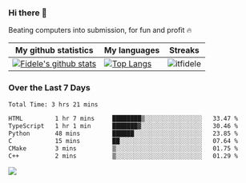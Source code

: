 ### Hi there 👋
<p>Beating computers into submission, for fun and profit 🔥</p>

|My github statistics|My languages|Streaks|
|-|-|-|
|[![Fidele's github stats](https://github-readme-stats.vercel.app/api?username=itfidele&count_private=true&show_icons=true&theme=dark&hide_title=true)](https://github.com/itfidele)|[![Top Langs](https://github-readme-stats.vercel.app/api/top-langs/?username=itfidele&show_icons=true&langs_count=8&theme=dark&layout=compact&hide_title=true)](https://github.com/itfidele)|![itfidele](https://github-readme-streak-stats.herokuapp.com/?user=itfidele&theme=dark)

### Over the Last 7 Days
<!--START_SECTION:waka-->

```txt
Total Time: 3 hrs 21 mins

HTML         1 hr 7 mins     ████████▒░░░░░░░░░░░░░░░░   33.47 %
TypeScript   1 hr 1 min      ███████▓░░░░░░░░░░░░░░░░░   30.46 %
Python       48 mins         ██████░░░░░░░░░░░░░░░░░░░   23.85 %
C            15 mins         ██░░░░░░░░░░░░░░░░░░░░░░░   07.64 %
CMake        3 mins          ▒░░░░░░░░░░░░░░░░░░░░░░░░   01.75 %
C++          2 mins          ▒░░░░░░░░░░░░░░░░░░░░░░░░   01.29 %
```

<!--END_SECTION:waka-->



![](https://komarev.com/ghpvc/?username=itfidele)

